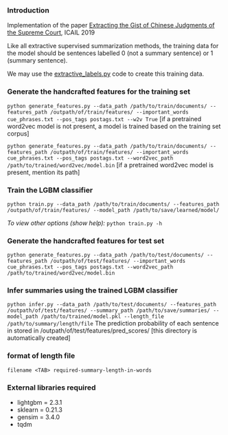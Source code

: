 ### Introduction

Implementation of the paper [Extracting the Gist of Chinese Judgments of the Supreme Court](https://dl.acm.org/doi/10.1145/3322640.3326715), ICAIL 2019

Like all extractive supervised summarization methods, the training data for the model should be sentences labelled 0 (not a summary sentence) or 1 (summary sentence). 

We may use the [extractive_labels.py](https://github.com/Law-AI/summarization/blob/aacl/extractive/abs_to_ext/extractive_labels.py) code to create this training data.

### Generate the handcrafted features for the training set

`python generate_features.py --data_path /path/to/train/documents/ --features_path /outpath/of/train/features/ --important_words cue_phrases.txt --pos_tags postags.txt --w2v True`
[if a pretrained word2vec model is not present, a model is trained based on the training set corpus]

`python generate_features.py --data_path /path/to/train/documents/ --features_path /outpath/of/train/features/ --important_words cue_phrases.txt --pos_tags postags.txt --word2vec_path /path/to/trained/word2vec/model.bin`
[if a pretrained word2vec model is present, mention its path]

### Train the LGBM classifier
`python train.py --data_path /path/to/train/documents/ --features_path /outpath/of/train/features/ --model_path /path/to/save/learned/model/`

*To view other options (show help):*
`python train.py -h`


### Generate the handcrafted features for test set

`python generate_features.py --data_path /path/to/test/documents/ --features_path /outpath/of/test/features/ --important_words cue_phrases.txt --pos_tags postags.txt --word2vec_path /path/to/trained/word2vec/model.bin`

### Infer summaries using the trained LGBM classifier

`python infer.py --data_path /path/to/test/documents/ --features_path /outpath/of/test/features/ --summary_path /path/to/save/summaries/ --model_path /path/to/trained/model.pkl --length_file /path/to/summary/length/file`
The prediction probability of each sentence in stored in /outpath/of/test/features/pred_scores/ [this directory is automatically created]

### format of length file

```
filename <TAB> required-summary-length-in-words
```

### External libraries required

- lightgbm = 2.3.1
- sklearn = 0.21.3
- gensim = 3.4.0
- tqdm
